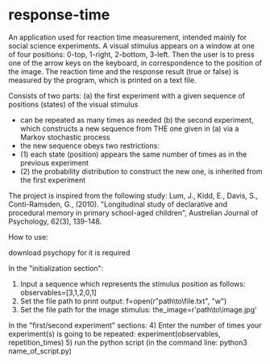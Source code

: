# response-time
An application used for reaction time measurement, intended mainly for social science experiments. A visual stimulus appears on a window at one of four positions: 0-top, 1-right, 2-bottom, 3-left. Then the user is to press one of the arrow keys on the keyboard, in correspondence to the position of the image. The reaction time and the response result (true or false) is measured by the program, which is printed on a text file.

Consists of two parts:
(a) the first experiment with a given sequence of positions (states) of the visual stimulus
- can be repeated as many times as needed
(b) the second experiment, which constructs a new sequence from THE one given in (a) via a Markov stochastic process
- the new sequence obeys two restrictions: 
- (1) each state (position) appears the same number of times as in the previous experiment
- (2) the probability distribution to construct the new one, is inherited from the first experiment

The project is inspired from the following study:
Lum, J., Kidd, E., Davis, S., Conti-Ramsden, G., (2010). "Longitudinal study of declarative and procedural memory in primary school-aged children",
Austrelian Journal of Psychology, 62(3), 139-148.


How to use:

download psychopy for it is required

In the "initialization section":
1) Input a sequence which represents the stimulus position as follows: observables=[3,1,2,0,1]
2) Set the file path to print output: f=open(r"path\to\file.txt", "w")
3) Set the file path for the image stimulus: the_image=r'path\to\image.jpg'

In the "first/second experiment" sections:
4) Enter the number of times your experiment(s) is going to be repeated: experiment(observables, repetition_times)
5) run the python script (in the command line: python3 name_of_script.py)
